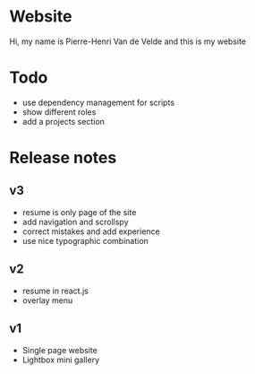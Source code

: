 # Website

Hi, my name is Pierre-Henri Van de Velde and this is my website


# Todo

* use dependency management for scripts
* show different roles
* add a projects section

# Release notes

## v3

* resume is only page of the site
* add navigation and scrollspy
* correct mistakes and add experience
* use nice typographic combination 

## v2

* resume in react.js
* overlay menu

## v1

* Single page website
* Lightbox mini gallery